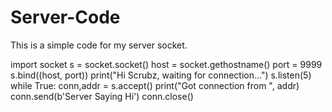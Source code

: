 # Server-Code
This is a simple code for my server socket.

import socket
s = socket.socket()
host = socket.gethostname()
port = 9999
s.bind((host, port))
print("Hi Scrubz, waiting for connection...")
s.listen(5)
while True:
    conn,addr = s.accept()
    print("Got connection from ", addr)
    conn.send(b'Server Saying Hi')
    conn.close()
